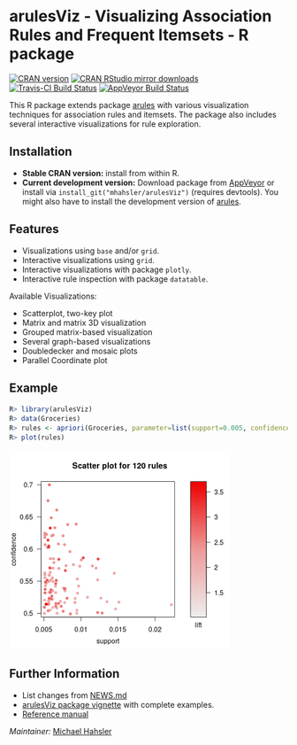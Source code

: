 # arulesViz - Visualizing Association Rules and Frequent Itemsets - R package

[![CRAN version](http://www.r-pkg.org/badges/version/arulesViz)](https://cran.r-project.org/package=arulesViz)
[![CRAN RStudio mirror downloads](http://cranlogs.r-pkg.org/badges/arulesViz)](https://cran.r-project.org/package=arulesViz)
[![Travis-CI Build Status](https://travis-ci.org/mhahsler/arulesViz.svg?branch=master)](https://travis-ci.org/mhahsler/arulesViz)
[![AppVeyor Build Status](https://ci.appveyor.com/api/projects/status/github/mhahsler/arulesViz?branch=master&svg=true)](https://ci.appveyor.com/project/mhahsler/arulesViz)

This R package 
extends package [arules](http://github.com/mhahsler/arules) with various visualization techniques for association rules and itemsets. The package also includes several interactive visualizations for rule exploration.

## Installation

* __Stable CRAN version:__ install from within R.
* __Current development version:__ Download package from [AppVeyor](https://ci.appveyor.com/project/mhahsler/arulesViz/build/artifacts) or install via `install_git("mhahsler/arulesViz")` (requires devtools). You
might also have to install the development version of [arules](http://github.com/mhahsler/arules).

## Features
* Visualizations using `base` and/or `grid`. 
* Interactive visualizations using `grid`.
* Interactive visualizations with package `plotly`.
* Interactive rule inspection with package `datatable`.

Available Visualizations:

* Scatterplot, two-key plot
* Matrix and matrix 3D visualization
* Grouped matrix-based visualization
* Several graph-based visualizations
* Doubledecker and mosaic plots
* Parallel Coordinate plot

## Example
```R
R> library(arulesViz)
R> data(Groceries)
R> rules <- apriori(Groceries, parameter=list(support=0.005, confidence=0.5))
R> plot(rules)
```

![Scatter plot](https://raw.githubusercontent.com/mhahsler/arulesViz/master/README/plot.png)


## Further Information
* List changes from [NEWS.md](https://github.com/mhahsler/arulesViz/blob/master/NEWS.md)
* [arulesViz package vignette](https://cran.r-project.org/package=arulesViz/vignettes/arulesViz.pdf) with complete examples.
* [Reference manual](https://cran.r-project.org/package=arulesViz/arulesViz.pdf)

_Maintainer:_ [Michael Hahsler](http://michael.hahsler.net)

